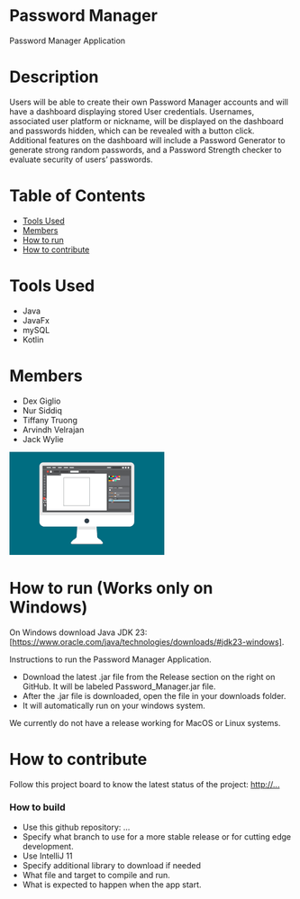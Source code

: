 # Password Manager
Password Manager Application 

# Description
Users will be able to create their own Password Manager accounts and will have a dashboard displaying stored User credentials. Usernames, associated user platform or nickname, will be displayed on the dashboard and passwords hidden, which can be revealed with a button click. Additional features on the dashboard will include a Password Generator to generate strong random passwords, and a Password Strength checker to evaluate security of users’ passwords.

# Table of Contents
- [Tools Used](https://github.com/cis3296f24/Password_Manager?tab=readme-ov-file#tools-used)
- [Members](https://github.com/cis3296f24/Password_Manager?tab=readme-ov-file#members)
- [How to run](https://github.com/cis3296f24/Password_Manager?tab=readme-ov-file#how-to-run-works-only-on-windows)
- [How to contribute](https://github.com/cis3296f24/Password_Manager?tab=readme-ov-file#how-to-contribute)

# Tools Used
- Java
- JavaFx
- mySQL
- Kotlin

# Members 
- Dex Giglio
- Nur Siddiq
- Tiffany Truong
- Arvindh Velrajan
- Jack Wylie

![This is a screenshot.](images.png)
# How to run (Works only on Windows)
On Windows download Java JDK 23: [https://www.oracle.com/java/technologies/downloads/#jdk23-windows].

Instructions to run the Password Manager Application.   
- Download the latest .jar file from the Release section on the right on GitHub. It will be labeled Password_Manager.jar file. 
- After the .jar file is downloaded, open the file in your downloads folder.
- It will automatically run on your windows system.

We currently do not have a release working for MacOS or Linux systems.

# How to contribute
Follow this project board to know the latest status of the project: [http://...]([http://...])  

### How to build
- Use this github repository: ... 
- Specify what branch to use for a more stable release or for cutting edge development.  
- Use IntelliJ 11
- Specify additional library to download if needed 
- What file and target to compile and run. 
- What is expected to happen when the app start. 
